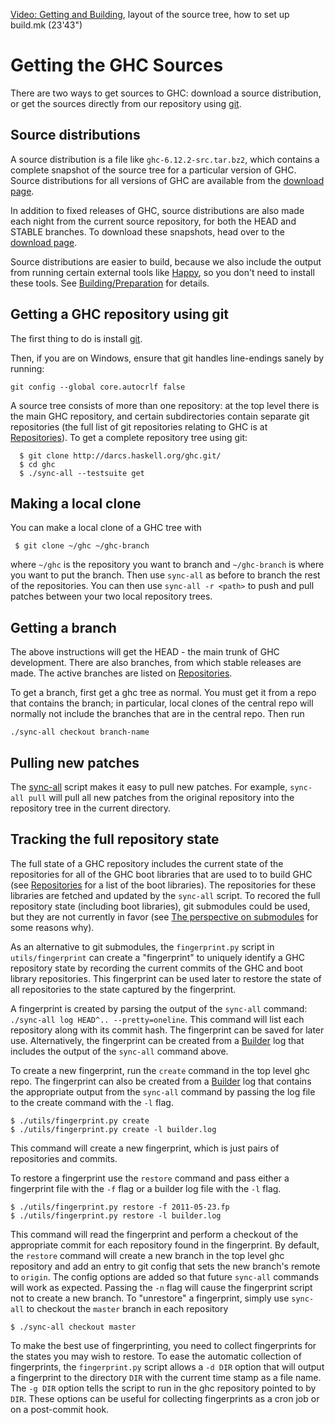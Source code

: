 
[
Video: Getting and Building](http://video.google.com/videoplay?docid=7166458546326012899), layout of the source tree, how to set up build.mk (23'43")


# Getting the GHC Sources



There are two ways to get sources to GHC: download a source distribution, or get the sources directly from our repository using [
git](http://git-scm.com/).


## Source distributions



A source distribution is a file like `ghc-6.12.2-src.tar.bz2`, which contains a complete snapshot of the source tree for a particular version of GHC.  Source distributions for all versions of GHC are available from the [download page](http://www.haskell.org/ghc/download.html).



In addition to fixed releases of GHC, source distributions are also made each night from the current source repository, for both the HEAD and STABLE branches.  To download these snapshots, head over to the [download page](http://www.haskell.org/ghc/download.html).



Source distributions are easier to build, because we also include the output from running certain external tools like [
Happy](http://haskell.org/happy), so you don't need to install these tools.  See [Building/Preparation](building/preparation) for details.


## Getting a GHC repository using git



The first thing to do is install [ git](http://git-scm.com/).



Then, if you are on Windows, ensure that git handles line-endings sanely by running:


```wiki
git config --global core.autocrlf false
```


A source tree consists of more than one repository: at the top level there is the main GHC repository, and certain subdirectories contain separate git repositories (the full list of git repositories relating to GHC is at [Repositories](repositories)).  To get a complete repository tree using git:


```wiki
  $ git clone http://darcs.haskell.org/ghc.git/
  $ cd ghc
  $ ./sync-all --testsuite get
```

## Making a local clone



You can make a local clone of a GHC tree with


```wiki
 $ git clone ~/ghc ~/ghc-branch
```


where `~/ghc` is the repository you want to branch and `~/ghc-branch` is where you want to put the branch.  Then use `sync-all` as before to branch the rest of the repositories.  You can then use `sync-all -r <path>` to push and pull patches between your two local repository trees.


## Getting a branch



The above instructions will get the HEAD - the main trunk of GHC development.  There are also branches, from which stable releases are made.  The active branches are listed on [Repositories](repositories).



To get a branch, first get a ghc tree as normal. You must get it from a repo that contains the branch; in particular, local clones of the central repo will normally not include the branches that are in the central repo. Then run


```wiki
./sync-all checkout branch-name
```

## Pulling new patches



The [sync-all](building/sync-all) script makes it easy to pull new patches.  For example, `sync-all pull` will pull all new patches from the original repository into the repository tree in the current directory.


## Tracking the full repository state



The full state of a GHC repository includes the current state of the repositories for all of the GHC boot libraries that are used to to build GHC (see [Repositories](repositories) for a list of the boot libraries). The repositories for these libraries are fetched and updated by the `sync-all` script. To recored the full repository state (including boot libraries), git submodules could be used, but they are not currently in favor (see [The perspective on submodules](darcs-conversion#the-perspective-on-submodules) for some reasons why).



As an alternative to git submodules, the `fingerprint.py` script in `utils/fingerprint` can create a "fingerprint" to uniquely identify a GHC repository state by recording the current commits of the GHC and boot library repositories. This fingerprint can be used later to restore the state of all repositories to the state captured by the fingerprint. 



A fingerprint is created by parsing the output of the `sync-all` command: `./sync-all log HEAD^.. --pretty=oneline`. This command will list each repository along with its commit hash. The fingerprint can be saved for later use. Alternatively, the fingerprint can be created from a [Builder](builder) log that includes the output of the `sync-all` command above.



To create a new fingerprint, run the `create` command in the top level ghc repo. The fingerprint can also be created from a [Builder](builder) log that contains the appropriate output from the `sync-all` command by passing the log file to the create command with the `-l` flag.


```wiki
$ ./utils/fingerprint.py create
$ ./utils/fingerprint.py create -l builder.log
```


This command will create a new fingerprint, which is just pairs of repositories and commits. 



To restore a fingerprint use the `restore` command and pass either a fingerprint file with the `-f` flag or a builder log file with the `-l` flag.


```wiki
$ ./utils/fingerprint.py restore -f 2011-05-23.fp
$ ./utils/fingerprint.py restore -l builder.log
```


This command will read the fingerprint and perform a checkout of the appropriate commit for each repository found in the fingerprint. By default, the `restore` command will create a new branch in the top level ghc repository and add an entry to git config that sets the new branch's remote to `origin`. The config options are added so that future `sync-all` commands will work as expected. Passing the `-n` flag will cause the fingerprint script not to create a new branch. To "unrestore" a fingerprint, simply use `sync-all` to checkout the `master` branch in each repository


```wiki
$ ./sync-all checkout master
```


To make the best use of fingerprinting, you need to collect fingerprints for the states you may wish to restore. To ease the automatic collection of fingerprints, the `fingerprint.py` script allows a `-d DIR` option that will output a fingerprint to the directory `DIR` with the current time stamp as a file name. The `-g DIR` option tells the script to run in the ghc repository pointed to by `DIR`. These options can be useful for collecting fingerprints as a cron job or on a post-commit hook.



